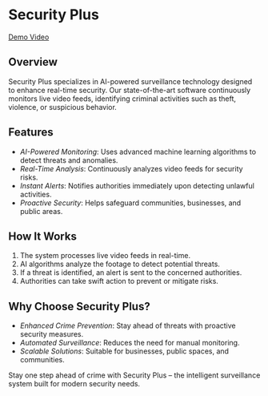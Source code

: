 # Security Plus

[Demo Video](https://github.com/Sarthacker/Security-plus/blob/main/demo.mkv)

## Overview
Security Plus specializes in AI-powered surveillance technology designed to enhance real-time security. Our state-of-the-art software continuously monitors live video feeds, identifying criminal activities such as theft, violence, or suspicious behavior. 

## Features
- *AI-Powered Monitoring*: Uses advanced machine learning algorithms to detect threats and anomalies.
- *Real-Time Analysis*: Continuously analyzes video feeds for security risks.
- *Instant Alerts*: Notifies authorities immediately upon detecting unlawful activities.
- *Proactive Security*: Helps safeguard communities, businesses, and public areas.

## How It Works
1. The system processes live video feeds in real-time.
2. AI algorithms analyze the footage to detect potential threats.
3. If a threat is identified, an alert is sent to the concerned authorities.
4. Authorities can take swift action to prevent or mitigate risks.

## Why Choose Security Plus?
- *Enhanced Crime Prevention*: Stay ahead of threats with proactive security measures.
- *Automated Surveillance*: Reduces the need for manual monitoring.
- *Scalable Solutions*: Suitable for businesses, public spaces, and communities.

Stay one step ahead of crime with Security Plus – the intelligent surveillance system built for modern security needs.
